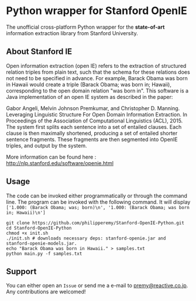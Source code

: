 # Python wrapper for Stanford OpenIE

The unofficial cross-platform Python wrapper for the <b>state-of-art</b> information extraction library from Stanford University.

## About Stanford IE

Open information extraction (open IE) refers to the extraction of structured relation triples from plain text, such that the schema for these relations does not need to be specified in advance. For example, Barack Obama was born in Hawaii would create a triple (Barack Obama; was born in; Hawaii), corresponding to the open domain relation "was born in". This software is a Java implementation of an open IE system as described in the paper:

Gabor Angeli, Melvin Johnson Premkumar, and Christopher D. Manning. Leveraging Linguistic Structure For Open Domain Information Extraction. In Proceedings of the Association of Computational Linguistics (ACL), 2015.
The system first splits each sentence into a set of entailed clauses. Each clause is then maximally shortened, producing a set of entailed shorter sentence fragments. These fragments are then segmented into OpenIE triples, and output by the system. 

More information can be found here : http://nlp.stanford.edu/software/openie.html

## Usage 

The code can be invoked either programmatically or through the command line. The program can be invoked with the following command. It will display ```['1.000: (Barack Obama; was; born)\n', '1.000: (Barack Obama; was born in; Hawaii)\n']```
```
git clone https://github.com/philipperemy/Stanford-OpenIE-Python.git
cd Stanford-OpenIE-Python
chmod +x init.sh
./init.sh # downloads necessary deps: stanford-openie.jar and stanford-openie-models.jar.
echo "Barack Obama was born in Hawaii." > samples.txt
python main.py -f samples.txt
```

## Support

You can either open an `Issue` or send me a e-mail to premy@reactive.co.jp. Any contributions are welcomed!

